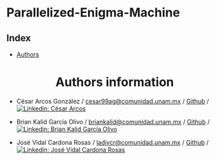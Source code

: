 # Parallelized-Enigma-Machine

## **Index**
<ul>
  <li><a href="#authors">Authors</a></li>
  
</ul>

<center><h1><strong><a name = "authors">Authors information</a></strong></h1></center>

* César Arcos González / cesar99ag@comunidad.unam.mx / [Github](https://github.com/racec9999) / [![Linkedin: César Arcos](https://img.shields.io/badge/-César_Arcos_González-blue?style=flat-square&logo=Linkedin&logoColor=white&link=https://www.linkedin.com/in/Vidal-p-singh/)](https://www.linkedin.com/in/jos%C3%A9-vidal-cardona-rosas-006010179/)

 
* Brian Kalid García Olivo / briankalid@comunidad.unam.mx / [Github](https://github.com/briankalid/) / [![Linkedin: Brian Kalid García Olivo](https://img.shields.io/badge/-Brian_Kalid_García_Olivo-blue?style=flat-square&logo=Linkedin&logoColor=white&link=https://www.linkedin.com/in/Vidal-p-singh/)](https://www.linkedin.com/in/jos%C3%A9-vidal-cardona-rosas-006010179/)


* José Vidal Cardona Rosas / ladivcr@comunidad.unam.mx / [Github](https://github.com/Ladivcr/) /  [![Linkedin: José Vidal Cardona Rosas](https://img.shields.io/badge/-José_Vidal_Cardona_Rosas-blue?style=flat-square&logo=Linkedin&logoColor=white&link=https://www.linkedin.com/in/Vidal-p-singh/)](https://www.linkedin.com/in/jos%C3%A9-vidal-cardona-rosas-006010179/)

